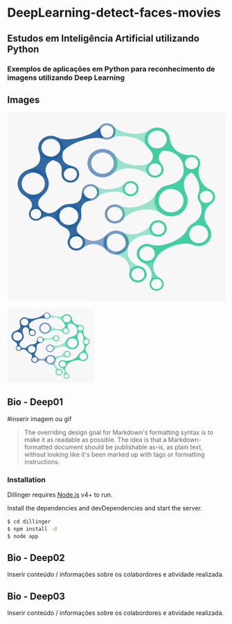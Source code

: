 # DeepLearning-detect-faces-movies

## Estudos em Inteligência Artificial utilizando Python

### Exemplos de aplicações em Python para reconhecimento de imagens utilizando Deep Learning




## Images

![deep](/img/deep.png "Reconhecimento de Faces em vídeos com deep learning")

<img src="/img/deep.png" alt="deep" width="200"/>


## Bio - Deep01
#inserir imagem ou gif

> The overriding design goal for Markdown's
> formatting syntax is to make it as readable
> as possible. The idea is that a
> Markdown-formatted document should be
> publishable as-is, as plain text, without
> looking like it's been marked up with tags
> or formatting instructions.

### Installation

Dillinger requires [Node.js](https://nodejs.org/) v4+ to run.

Install the dependencies and devDependencies and start the server.

```sh
$ cd dillinger
$ npm install -d
$ node app
```
## Bio - Deep02

Inserir conteúdo / informações sobre os colabordores e atividade realizada.

## Bio - Deep03

Inserir conteúdo / informações sobre os colabordores e atividade realizada.
